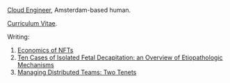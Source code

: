 [Cloud Engineer](https://www.linkedin.com/in/tomrijntjes/), Amsterdam-based human.

[Curriculum Vitae](00-cv.md).

Writing:

1. [Economics of NFTs](01-economics-of-nfts.md)
1. [Ten Cases of Isolated Fetal Decapitation: an Overview of Etiopathologic Mechanisms](02-isolated-fetal-decapitation.md)
1. [Managing Distributed Teams: Two Tenets](03-distributed-teams-tenets.md)